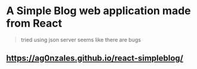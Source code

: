 # A Simple Blog web application made from React 
> tried using json server seems like there are bugs

## https://ag0nzales.github.io/react-simpleblog/
